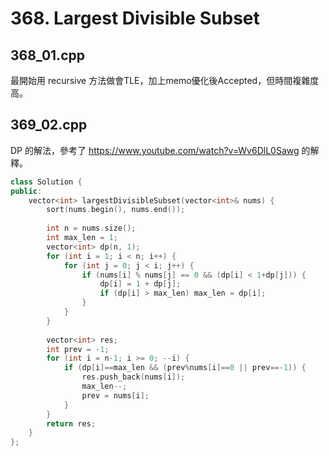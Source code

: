 # 368. Largest Divisible Subset

## 368_01.cpp
最開始用 recursive 方法做會TLE，加上memo優化後Accepted，但時間複雜度高。

## 369_02.cpp
DP 的解法，參考了 https://www.youtube.com/watch?v=Wv6DlL0Sawg 的解釋。
```cpp
class Solution {
public:
    vector<int> largestDivisibleSubset(vector<int>& nums) {
        sort(nums.begin(), nums.end());
        
        int n = nums.size();
        int max_len = 1;
        vector<int> dp(n, 1);
        for (int i = 1; i < n; i++) {
            for (int j = 0; j < i; j++) {
                if (nums[i] % nums[j] == 0 && (dp[i] < 1+dp[j])) {
                    dp[i] = 1 + dp[j];
                    if (dp[i] > max_len) max_len = dp[i];
                }
            }
        }
        
        vector<int> res;
        int prev = -1;
        for (int i = n-1; i >= 0; --i) {
            if (dp[i]==max_len && (prev%nums[i]==0 || prev==-1)) {
                res.push_back(nums[i]);
                max_len--;
                prev = nums[i];
            }
        }
        return res;
    }
};
```
